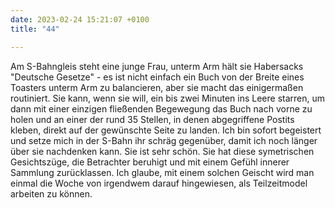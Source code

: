 ```yaml
---
date: 2023-02-24 15:21:07 +0100
title: "44"

---
```

Am S-Bahngleis steht eine junge Frau, unterm Arm hält sie Habersacks "Deutsche Gesetze" - es ist nicht einfach ein Buch von der Breite eines Toasters unterm Arm zu balancieren, aber sie macht das einigermaßen routiniert. Sie kann, wenn sie will, ein bis zwei Minuten ins Leere starren, um dann mit einer einzigen fließenden Begewegung das Buch nach vorne zu holen und an einer der rund 35 Stellen, in denen abgegriffene Postits kleben, direkt auf der gewünschte Seite zu landen. Ich bin sofort begeistert und setze mich in der S-Bahn ihr schräg gegenüber, damit ich noch länger über sie nachdenken kann. Sie ist sehr schön. Sie hat diese symetrischen Gesichtszüge, die Betrachter beruhigt und mit einem Gefühl innerer Sammlung zurücklassen. Ich glaube, mit einem solchen Geischt wird man einmal die Woche von irgendwem darauf hingewiesen, als Teilzeitmodel arbeiten zu können. 